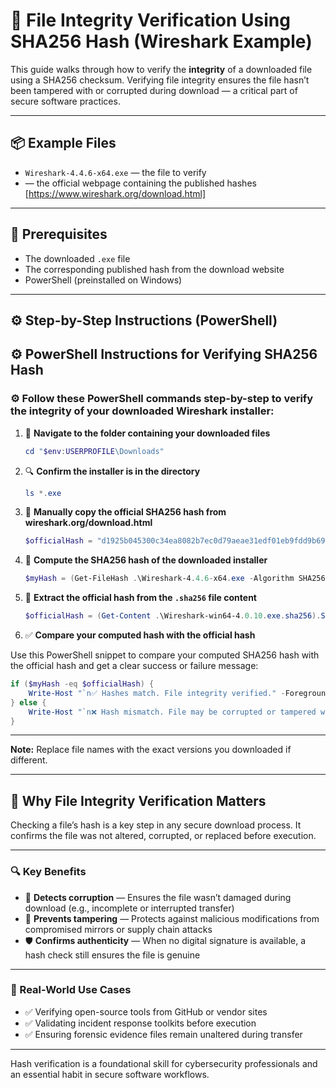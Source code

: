 # 🧪 File Integrity Verification Using SHA256 Hash (Wireshark Example)

This guide walks through how to verify the **integrity** of a downloaded file using a SHA256 checksum. Verifying file integrity ensures the file hasn’t been tampered with or corrupted during download — a critical part of secure software practices.

---

## 📦 Example Files

- `Wireshark-4.4.6-x64.exe` — the file to verify  
-  — the official webpage containing the published hashes [https://www.wireshark.org/download.html]

---

## 🧰 Prerequisites

- The downloaded `.exe` file  
- The corresponding published hash from the download website  
- PowerShell (preinstalled on Windows)

---

## ⚙️ Step-by-Step Instructions (PowerShell)

## ⚙️ PowerShell Instructions for Verifying SHA256 Hash

### ⚙️ Follow these PowerShell commands step-by-step to verify the integrity of your downloaded Wireshark installer:

1. 📂 **Navigate to the folder containing your downloaded files**

    ```powershell
    cd "$env:USERPROFILE\Downloads"
    ```

2. 🔍 **Confirm the installer is in the directory**

    ```powershell
    ls *.exe
    ```

3. 📖 **Manually copy the official SHA256 hash from wireshark.org/download.html**

    ```powershell
    $officialHash = "d1925b045300c34ea8082b7ec0d79aeae31edf01eb9fdd9b69e069ece785ca93"
    ```

4. 🧮 **Compute the SHA256 hash of the downloaded installer**

    ```powershell
    $myHash = (Get-FileHash .\Wireshark-4.4.6-x64.exe -Algorithm SHA256).Hash
    ```

5. 📄 **Extract the official hash from the `.sha256` file content**

    ```powershell
    $officialHash = (Get-Content .\Wireshark-win64-4.0.10.exe.sha256).Split(" ")[0]
    ```

6. ✅ **Compare your computed hash with the official hash**

Use this PowerShell snippet to compare your computed SHA256 hash with the official hash and get a clear success or failure message:

```powershell
if ($myHash -eq $officialHash) {
    Write-Host "`n✅ Hashes match. File integrity verified." -ForegroundColor Green
} else {
    Write-Host "`n❌ Hash mismatch. File may be corrupted or tampered with." -ForegroundColor Red
}
```
---

**Note:** Replace file names with the exact versions you downloaded if different.


---

## 🧠 Why File Integrity Verification Matters

Checking a file’s hash is a key step in any secure download process. It confirms the file was not altered, corrupted, or replaced before execution.

---

### 🔍 Key Benefits

- 🧪 **Detects corruption** — Ensures the file wasn’t damaged during download (e.g., incomplete or interrupted transfer)  
- 🧨 **Prevents tampering** — Protects against malicious modifications from compromised mirrors or supply chain attacks  
- 🛡️ **Confirms authenticity** — When no digital signature is available, a hash check still ensures the file is genuine  

---

### 📌 Real-World Use Cases

- ✅ Verifying open-source tools from GitHub or vendor sites  
- ✅ Validating incident response toolkits before execution  
- ✅ Ensuring forensic evidence files remain unaltered during transfer  

---

Hash verification is a foundational skill for cybersecurity professionals and an essential habit in secure software workflows.
